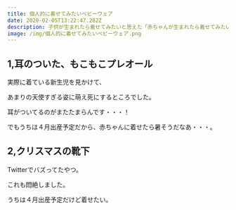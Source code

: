 ```yaml
---
title: 個人的に着せてみたいベビーウェア
date: 2020-02-05T13:22:47.282Z
description: 子供が生まれたら着せてみたいと思えた「赤ちゃんが生まれたら着せてみたい！」と思えたベビーウェアは？
image: /img/個人的に着せてみたいベビーウェア.png
---
```

## 1,耳のついた、もこもこプレオール

実際に着ている新生児を見かけて、

あまりの天使すぎる姿に萌え死にするところでした。

耳がついてるのがまたたまらんです・・・！

でもうちは４月出産予定だから、赤ちゃんに着せたら暑そうだなあ・・・。





## 2,クリスマスの靴下

Twitterでバズってたやつ。

これも悶絶しました。

うちは４月出産予定だけど着せたい。
